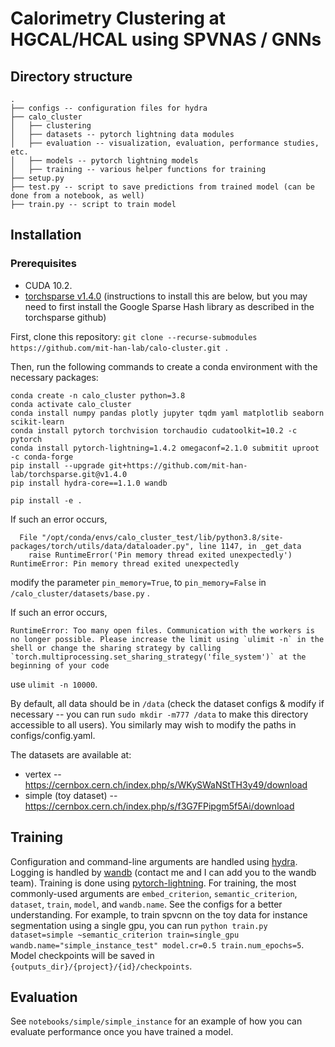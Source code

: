# Calorimetry Clustering at HGCAL/HCAL using SPVNAS / GNNs

## Directory structure
    .
    ├── configs -- configuration files for hydra
    ├── calo_cluster
    │   ├── clustering
    │   ├── datasets -- pytorch lightning data modules
    │   ├── evaluation -- visualization, evaluation, performance studies, etc.
    │   ├── models -- pytorch lightning models
    │   ├── training -- various helper functions for training
    ├── setup.py
    ├── test.py -- script to save predictions from trained model (can be done from a notebook, as well)
    ├── train.py -- script to train model

## Installation
### Prerequisites
* CUDA 10.2.
* [torchsparse v1.4.0](https://github.com/mit-han-lab/torchsparse) (instructions to install this are below, but you may need to first install the Google Sparse Hash library as described in the torchsparse github)

First, clone this repository: `git clone --recurse-submodules https://github.com/mit-han-lab/calo-cluster.git `.

Then, run the following commands to create a conda environment with the necessary packages:
```
conda create -n calo_cluster python=3.8
conda activate calo_cluster
conda install numpy pandas plotly jupyter tqdm yaml matplotlib seaborn scikit-learn
conda install pytorch torchvision torchaudio cudatoolkit=10.2 -c pytorch
conda install pytorch-lightning=1.4.2 omegaconf=2.1.0 submitit uproot -c conda-forge
pip install --upgrade git+https://github.com/mit-han-lab/torchsparse.git@v1.4.0
pip install hydra-core==1.1.0 wandb

pip install -e .

```

If such an error occurs, 

```
  File "/opt/conda/envs/calo_cluster_test/lib/python3.8/site-packages/torch/utils/data/dataloader.py", line 1147, in _get_data
    raise RuntimeError('Pin memory thread exited unexpectedly')
RuntimeError: Pin memory thread exited unexpectedly
```
modify the parameter `pin_memory=True`, to `pin_memory=False` in `/calo_cluster/datasets/base.py` . 

If such an error occurs,
```
RuntimeError: Too many open files. Communication with the workers is no longer possible. Please increase the limit using `ulimit -n` in the shell or change the sharing strategy by calling `torch.multiprocessing.set_sharing_strategy('file_system')` at the beginning of your code
```

use `ulimit -n 10000`. 

By default, all data should be in `/data` (check the dataset configs & modify if necessary -- you can run `sudo mkdir -m777 /data` to make this directory accessible to all users). You similarly may wish to modify the paths in configs/config.yaml.

The datasets are available at:
* vertex -- https://cernbox.cern.ch/index.php/s/WKySWaNStTH3y49/download
* simple (toy dataset) -- https://cernbox.cern.ch/index.php/s/f3G7FPipgm5f5Ai/download

## Training
Configuration and command-line arguments are handled using [hydra](https://hydra.cc/docs/intro/). Logging is handled by [wandb](https://www.wandb.com/) (contact me and I can add you to the wandb team). Training is done using [pytorch-lightning](https://pytorch-lightning.readthedocs.io/en/latest/). For training, the most commonly-used arguments are `embed_criterion`, `semantic_criterion`, `dataset`, `train`, `model`, and `wandb.name`. See the configs for a better understanding. For example, to train spvcnn on the toy data for instance segmentation using a single gpu, you can run `python train.py dataset=simple ~semantic_criterion train=single_gpu wandb.name="simple_instance_test" model.cr=0.5 train.num_epochs=5`. Model checkpoints will be saved in `{outputs_dir}/{project}/{id}/checkpoints`.

## Evaluation
See `notebooks/simple/simple_instance` for an example of how you can evaluate performance once you have trained a model.

